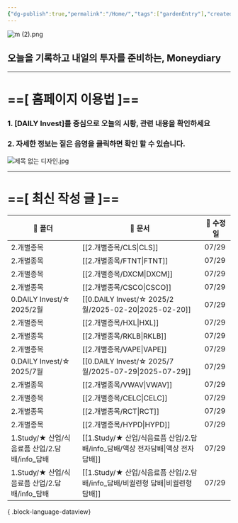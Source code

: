 ```yaml
---
{"dg-publish":true,"permalink":"/Home/","tags":["gardenEntry"],"created":"2025-06-09T13:40:49.286+09:00","updated":"2025-07-10T17:49:28.868+09:00"}
---
```


![m (2).png](/img/user/attachments/m%20(2).png)
## 오늘을 기록하고 내일의 투자를 준비하는, Moneydiary

------

# ==[ 홈페이지 이용법 ]==  

### 1. [DAILY Invest]를 중심으로 오늘의 시황, 관련 내용을 확인하세요

### 2. 자세한 정보는 짙은 음영을 클릭하면 확인 할 수 있습니다.

![제목 없는 디자인.jpg](/img/user/attachments/%EC%A0%9C%EB%AA%A9%20%EC%97%86%EB%8A%94%20%EB%94%94%EC%9E%90%EC%9D%B8.jpg)

----

# ==[ 최신 작성 글 ]==

| 📁 폴더                             | 📄 문서                                                     | 📅 수정일 |
| --------------------------------- | --------------------------------------------------------- | ------ |
| 2.개별종목                            | [[2.개별종목/CLS\|CLS]]                                    | 07/29  |
| 2.개별종목                            | [[2.개별종목/FTNT\|FTNT]]                                  | 07/29  |
| 2.개별종목                            | [[2.개별종목/DXCM\|DXCM]]                                  | 07/29  |
| 2.개별종목                            | [[2.개별종목/CSCO\|CSCO]]                                  | 07/29  |
| 0.DAILY Invest/☆ 2025/2월          | [[0.DAILY Invest/☆ 2025/2월/2025-02-20\|2025-02-20]]    | 07/29  |
| 2.개별종목                            | [[2.개별종목/HXL\|HXL]]                                    | 07/29  |
| 2.개별종목                            | [[2.개별종목/RKLB\|RKLB]]                                  | 07/29  |
| 2.개별종목                            | [[2.개별종목/VAPE\|VAPE]]                                  | 07/29  |
| 0.DAILY Invest/☆ 2025/7월          | [[0.DAILY Invest/☆ 2025/7월/2025-07-29\|2025-07-29]]    | 07/29  |
| 2.개별종목                            | [[2.개별종목/VWAV\|VWAV]]                                  | 07/29  |
| 2.개별종목                            | [[2.개별종목/CELC\|CELC]]                                  | 07/29  |
| 2.개별종목                            | [[2.개별종목/RCT\|RCT]]                                    | 07/29  |
| 2.개별종목                            | [[2.개별종목/HYPD\|HYPD]]                                  | 07/29  |
| 1.Study/★ 산업/식음료픔 산업/2.담배/info_담배 | [[1.Study/★ 산업/식음료픔 산업/2.담배/info_담배/액상 전자담배\|액상 전자담배]] | 07/29  |
| 1.Study/★ 산업/식음료픔 산업/2.담배/info_담배 | [[1.Study/★ 산업/식음료픔 산업/2.담배/info_담배/비궐련형 담배\|비궐련형 담배]] | 07/29  |

{ .block-language-dataview}

